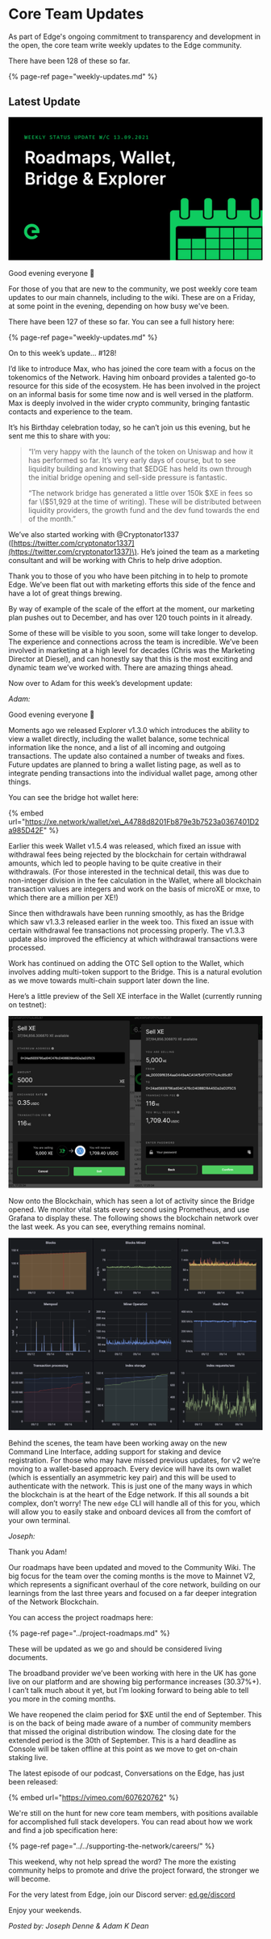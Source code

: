 # Core Team Updates

As part of Edge's ongoing commitment to transparency and development in the open, the core team write weekly updates to the Edge community.

There have been 128 of these so far.

{% page-ref page="weekly-updates.md" %}

## Latest Update

![](../../.gitbook/assets/weeklyupdate130921.png)

Good evening everyone 👋

For those of you that are new to the community, we post weekly core team updates to our main channels, including to the wiki. These are on a Friday, at some point in the evening, depending on how busy we've been.

There have been 127 of these so far. You can see a full history here:

{% page-ref page="weekly-updates.md" %}

On to this week’s update… \#128!

I’d like to introduce Max, who has joined the core team with a focus on the tokenomics of the Network. Having him onboard provides a talented go-to resource for this side of the ecosystem. He has been involved in the project on an informal basis for some time now and is well versed in the platform. Max is deeply involved in the wider crypto community, bringing fantastic contacts and experience to the team.

It’s his Birthday celebration today, so he can’t join us this evening, but he sent me this to share with you:

> “I’m very happy with the launch of the token on Uniswap and how it has performed so far. It’s very early days of course, but to see liquidity building and knowing that $EDGE has held its own through the initial bridge opening and sell-side pressure is fantastic.
>
> “The network bridge has generated a little over 150k $XE in fees so far \($51,929 at the time of writing\). These will be distributed between liquidity providers, the growth fund and the dev fund towards the end of the month.”

We’ve also started working with @Cryptonator1337 \([https://twitter.com/cryptonator1337](https://twitter.com/cryptonator1337)\). He’s joined the team as a marketing consultant and will be working with Chris to help drive adoption.

Thank you to those of you who have been pitching in to help to promote Edge. We’ve been flat out with marketing efforts this side of the fence and have a lot of great things brewing.

By way of example of the scale of the effort at the moment, our marketing plan pushes out to December, and has over 120 touch points in it already.

Some of these will be visible to you soon, some will take longer to develop. The experience and connections across the team is incredible. We’ve been involved in marketing at a high level for decades \(Chris was the Marketing Director at Diesel\), and can honestly say that this is the most exciting and dynamic team we’ve worked with. There are amazing things ahead.

Now over to Adam for this week’s development update:

_Adam:_

Good evening everyone 👋

Moments ago we released Explorer v1.3.0 which introduces the ability to view a wallet directly, including the wallet balance, some technical information like the nonce, and a list of all incoming and outgoing transactions. The update also contained a number of tweaks and fixes. Future updates are planned to bring a wallet listing page, as well as to integrate pending transactions into the individual wallet page, among other things.

You can see the bridge hot wallet here:

{% embed url="https://xe.network/wallet/xe\_A4788d8201Fb879e3b7523a0367401D2a985D42F" %}

Earlier this week Wallet v1.5.4 was released, which fixed an issue with withdrawal fees being rejected by the blockchain for certain withdrawal amounts, which led to people having to be quite creative in their withdrawals. \(For those interested in the technical detail, this was due to non-integer division in the fee calculation in the Wallet, where all blockchain transaction values are integers and work on the basis of microXE or mxe, to which there are a million per XE!\)

Since then withdrawals have been running smoothly, as has the Bridge which saw v1.3.3 released earlier in the week too. This fixed an issue with certain withdrawal fee transactions not processing properly. The v1.3.3 update also improved the efficiency at which withdrawal transactions were processed.

Work has continued on adding the OTC Sell option to the Wallet, which involves adding multi-token support to the Bridge. This is a natural evolution as we move towards multi-chain support later down the line.

Here’s a little preview of the Sell XE interface in the Wallet \(currently running on testnet\):

![](../../.gitbook/assets/sell-preview.png)

Now onto the Blockchain, which has seen a lot of activity since the Bridge opened. We monitor vital stats every second using Prometheus, and use Grafana to display these. The following shows the blockchain network over the last week. As you can see, everything remains nominal.

![](../../.gitbook/assets/unknown.png)

Behind the scenes, the team have been working away on the new Command Line Interface, adding support for staking and device registration. For those who may have missed previous updates, for v2 we’re moving to a wallet-based approach. Every device will have its own wallet \(which is essentially an asymmetric key pair\) and this will be used to authenticate with the network. This is just one of the many ways in which the blockchain is at the heart of the Edge network. If this all sounds a bit complex, don’t worry! The new `edge` CLI will handle all of this for you, which will allow you to easily stake and onboard devices all from the comfort of your own terminal.

_Joseph:_

Thank you Adam!

Our roadmaps have been updated and moved to the Community Wiki. The big focus for the team over the coming months is the move to Mainnet V2, which represents a significant overhaul of the core network, building on our learnings from the last three years and focused on a far deeper integration of the Network Blockchain.

You can access the project roadmaps here:

{% page-ref page="../project-roadmaps.md" %}

These will be updated as we go and should be considered living documents.

The broadband provider we’ve been working with here in the UK has gone live on our platform and are showing big performance increases \(30.37%+\). I can’t talk much about it yet, but I’m looking forward to being able to tell you more in the coming months.

We have reopened the claim period for $XE until the end of September. This is on the back of being made aware of a number of community members that missed the original distribution window. The closing date for the extended period is the 30th of September. This is a hard deadline as Console will be taken offline at this point as we move to get on-chain staking live.

The latest episode of our podcast, Conversations on the Edge, has just been released:

{% embed url="https://vimeo.com/607620762" %}

We're still on the hunt for new core team members, with positions available for accomplished full stack developers. You can read about how we work and find a job specification here:

{% page-ref page="../../supporting-the-network/careers/" %}

This weekend, why not help spread the word? The more the existing community helps to promote and drive the project forward, the stronger we will become.

For the very latest from Edge, join our Discord server: [ed.ge/discord](https://ed.ge/discord)

Enjoy your weekends.

_Posted by: Joseph Denne & Adam K Dean_


